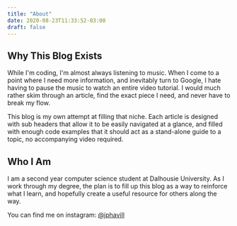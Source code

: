 ```yaml
---
title: "About"
date: 2020-08-23T11:33:52-03:00
draft: false
---
```


## Why This Blog Exists  

While I'm coding, I'm almost always listening to music. When I come to a point where I need more information, and inevitably turn to Google, I hate having to pause the music to watch an entire video tutorial. I would much rather skim through an article, find the exact piece I need, and never have to break my flow. 

This blog is my own attempt at filling that niche. Each article is designed with sub headers that allow it to be easily navigated at a glance, and filled with enough code examples that it should act as a stand-alone guide to a topic, no accompanying video required.

## Who I Am

I am a second year computer science student at Dalhousie University. As I work through my degree, the plan is to fill up this blog as a way to reinforce what I learn, and hopefully create a useful resource for others along the way.

You can find me on instagram: [@jphavill](https://www.instagram.com/jphavill/?hl=en)
